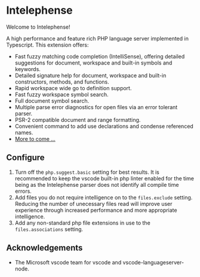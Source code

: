 # Intelephense

Welcome to Intelephense!

A high performance and feature rich PHP language server implemented in Typescript. This extension offers:

* Fast fuzzy matching code completion (IntelliSense), offering detailed suggestions for document, workspace and built-in symbols and keywords.
* Detailed signature help for document, workspace and built-in constructors, methods, and functions.
* Rapid workspace wide go to definition support.
* Fast fuzzy workspace symbol search.
* Full document symbol search.
* Multiple parse error diagnostics for open files via an error tolerant parser.
* PSR-2 compatible document and range formatting.
* Convenient command to add use declarations and condense referenced names. 
* [More to come ...](https://github.com/bmewburn/intelephense/issues)

## Configure
1. Turn off the `php.suggest.basic` setting for best results. It is recommended to keep the vscode built-in php linter enabled for the time being as the Intelephense parser does not identify all compile time errors.
2. Add files you do not require intelligence on to the `files.exclude` setting. Reducing the number of unecessary files read will improve user experience through increased performance and more appropriate intelligence.
3. Add any non-standard php file extensions in use to the `files.associations` setting.

## Acknowledgements

* The Microsoft vscode team for vscode and vscode-languageserver-node.